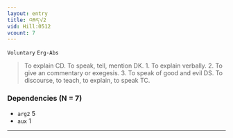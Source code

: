 ```yaml
---
layout: entry
title: འཆད་√2
vid: Hill:0512
vcount: 7
---
```

`Voluntary` `Erg-Abs`
> To explain CD\.
 To speak, tell, mention DK\.
 1\.
 To explain verbally\.
 2\.
 To give an commentary or exegesis\.
 3\.
 To speak of good and evil DS\.
 To discourse, to teach, to explain, to speak TC\.

### Dependencies (N = 7)
* `arg2` 5
* `aux` 1

---

